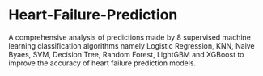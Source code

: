 # Heart-Failure-Prediction
A comprehensive analysis of predictions made by 8 supervised machine learning classification algorithms namely Logistic Regression, KNN, Naive Byaes, SVM, Decision Tree, Random Forest, LightGBM and XGBoost to improve the accuracy of heart failure prediction models.
